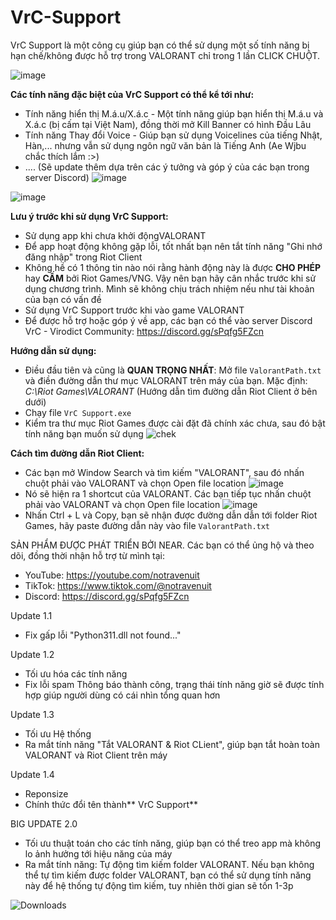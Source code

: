 # VrC-Support
VrC Support là một công cụ giúp bạn có thể sử dụng một số tính năng bị hạn chế/không được hỗ trợ trong VALORANT chỉ trong 1 lần CLICK CHUỘT. 

![image](https://github.com/notravenuit/Virodict-VLRTool/assets/83875770/ca071e90-e5c7-4a3a-b840-09ab925c720c)

**Các tính năng đặc biệt của VrC Support có thể kể tới như:**
  - Tính năng hiển thị M.á.u/X.á.c - Một tính năng giúp bạn hiển thị M.á.u và X.á.c (bị cấm tại Việt Nam), đồng thời mở Kill Banner có hình Đầu Lâu
  - Tính năng Thay đổi Voice - Giúp bạn sử dụng Voicelines của tiếng Nhật, Hàn,... nhưng vẫn sử dụng ngôn ngữ văn bản là Tiếng Anh (Ae Wjbu chắc thích lắm :>)
  - .... (Sẽ update thêm dựa trên các ý tưởng và góp ý của các bạn trong server Discord)
![image](https://github.com/notravenuit/Virodict-VLRTool/assets/83875770/9f703572-8dd1-4b50-8af5-84022fe5b7c3)

![image](https://github.com/notravenuit/Virodict-VLRTool/assets/83875770/11d04f1e-f4a9-4559-aee2-e1b6a42fcc4b)

**Lưu ý trước khi sử dụng VrC Support:**
  - Sử dụng app khi chưa khởi độngVALORANT
  - Để app hoạt động không gặp lỗi, tốt nhất bạn nên tắt tính năng "Ghi nhớ đăng nhập" trong Riot Client
  - Không hề có 1 thông tin nào nói rằng hành động này là được **CHO PHÉP** hay **CẤM** bởi Riot Games/VNG. Vậy nên bạn hãy cân nhắc trước khi sử dụng chương trình. Mình sẽ không chịu trách nhiệm nếu như tài khoản của bạn có vấn đề
  - Sử dụng VrC Support trước khi vào game VALORANT
  - Để được hỗ trợ hoặc góp ý về app, các bạn có thể vào server Discord VrC - Virodict Community: https://discord.gg/sPqfg5FZcn



**Hướng dẫn sử dụng:**

  - Điều đầu tiên và cũng là **QUAN TRỌNG NHẤT**: Mở file `ValorantPath.txt` và điền đường dẫn thư mục VALORANT trên máy của bạn. Mặc định: _C:\Riot Games\VALORANT_ (Hướng dẫn tìm đường dẫn Riot Client ở bên dưới)
  - Chạy file `VrC Support.exe`
  - Kiểm tra thư mục Riot Games được cài đặt đã chính xác chưa, sau đó bật tính năng bạn muốn sử dụng
![chek](https://github.com/notravenuit/VALORANTBloodDisplay/assets/83875770/4b3d9ae2-750a-480c-a749-fb21a49545f8)


**Cách tìm đường dẫn Riot Client:**
  - Các bạn mở Window Search và tìm kiếm "VALORANT", sau đó nhấn chuột phải vào VALORANT và chọn Open file location
    ![image](https://github.com/notravenuit/Virodict-VLRTool/assets/83875770/454fd4bb-c74a-4a6b-822e-f0347c480672)
  - Nó sẽ hiện ra 1 shortcut của VALORANT. Các bạn tiếp tục nhấn chuột phải vào VALORANT và chọn Open file location
    ![image](https://github.com/notravenuit/Virodict-VLRTool/assets/83875770/8dd34b1a-af58-4c47-bca9-a7b1b217da62)
  - Nhấn Ctrl + L và Copy, bạn sẽ nhận được đường dẫn dẫn tới folder Riot Games, hãy paste đường dẫn này vào file `ValorantPath.txt`







SẢN PHẨM ĐƯỢC PHÁT TRIỂN BỞI NEAR.
Các bạn có thể ủng hộ và theo dõi, đồng thời nhận hỗ trợ từ mình tại:
  - YouTube: https://youtube.com/notravenuit
  - TikTok: https://www.tiktok.com/@notravenuit
  - Discord: https://discord.gg/sPqfg5FZcn


Update 1.1
  - Fix gấp lỗi "Python311.dll not found..."

Update 1.2
  - Tối ưu hóa các tính năng
  - Fix lỗi spam Thông báo thành công, trạng thái tính năng giờ sẽ được tính hợp giúp người dùng có cái nhìn tổng quan hơn

Update 1.3
  - Tối ưu Hệ thống
  - Ra mắt tính năng "Tắt VALORANT & Riot CLient", giúp bạn tắt hoàn toàn VALORANT và Riot Client trên máy

Update 1.4
  - Reponsize
  - Chính thức đổi tên thành** VrC Support**

BIG UPDATE 2.0
  - Tối ưu thuật toán cho các tính năng, giúp bạn có thể treo app mà không lo ảnh hưởng tới hiệu năng của máy
  - Ra mắt tính năng: Tự động tìm kiếm folder VALORANT. Nếu bạn không thể tự tìm kiếm được folder VALORANT, bạn có thể sử dụng tính năng này để hệ thống tự động tìm kiếm, tuy nhiên thời gian sẽ tốn 1-3p


![Downloads](https://img.shields.io/github/downloads/notravenuit/VrC-Support/total)

